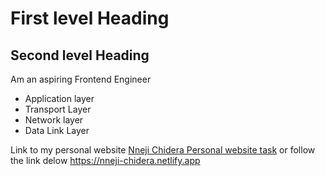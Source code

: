 # First level Heading

## Second level Heading

Am an aspiring Frontend Engineer

- Application layer
- Transport Layer
- Network layer
- Data Link Layer

Link to my personal website
[Nneji Chidera Personal website task](https://nneji-chidera.netlify.app)
or follow the link delow
<https://nneji-chidera.netlify.app>
